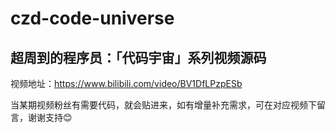 # czd-code-universe

## 超周到的程序员：「代码宇宙」系列视频源码
视频地址：https://www.bilibili.com/video/BV1DfLPzpESb

当某期视频粉丝有需要代码，就会贴进来，如有增量补充需求，可在对应视频下留言，谢谢支持😊

